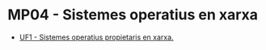 # MP04 - Sistemes operatius en xarxa

- [UF1 - Sistemes operatius propietaris en xarxa.](uf1/readme.md)


